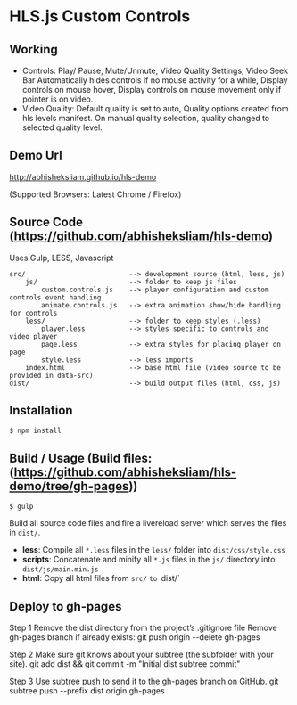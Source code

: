 # HLS.js Custom Controls

## Working
* Controls: Play/ Pause, Mute/Unmute, Video Quality Settings, Video Seek Bar
  Automatically hides controls if no mouse activity for a while, Display controls on mouse hover, Display controls on mouse movement only if pointer is on video.
* Video Quality: Default quality is set to auto, Quality options created from hls levels manifest. On manual quality selection,        quality changed to selected quality level.

## Demo Url
http://abhisheksliam.github.io/hls-demo

(Supported Browsers: Latest Chrome / Firefox)

## Source Code (https://github.com/abhisheksliam/hls-demo)
  Uses Gulp, LESS, Javascript

  ```
  src/                          --> development source (html, less, js)
      js/                       --> folder to keep js files
          custom.controls.js    --> player configuration and custom controls event handling
          animate.controls.js   --> extra animation show/hide handling for controls
      less/                     --> folder to keep styles (.less)
          player.less           --> styles specific to controls and video player
          page.less             --> extra styles for placing player on page
          style.less            --> less imports
      index.html                --> base html file (video source to be provided in data-src)
  dist/                         --> build output files (html, css, js) 
  ```

## Installation

    $ npm install

## Build / Usage (Build files:  (https://github.com/abhisheksliam/hls-demo/tree/gh-pages))
  
    $ gulp

Build all source code files and fire a livereload server which serves the 
files in `dist/`.

 * **less**: Compile all `*.less` files in the `less/` folder into 
   `dist/css/style.css`
 * **scripts**: Concatenate and minify all `*.js` files in the `js/` directory into
   `dist/js/main.min.js`
 * **html**: Copy all html files from `src/` `to `dist/`

## Deploy to gh-pages

Step 1
Remove the dist directory from the project’s .gitignore file
Remove gh-pages branch if already exists: git push origin --delete gh-pages

Step 2
Make sure git knows about your subtree (the subfolder with your site).
git add dist && git commit -m "Initial dist subtree commit"

Step 3
Use subtree push to send it to the gh-pages branch on GitHub.
git subtree push --prefix dist origin gh-pages
